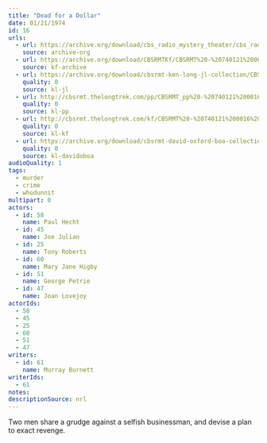 ```yaml
---
title: "Dead for a Dollar"
date: 01/21/1974
id: 16
urls: 
  - url: https://archive.org/download/cbs_radio_mystery_theater/cbs_radio_mystery_theater-0001-0050.zip/cbs_radio_mystery_theater-0001-0050%2Fcbsrmt_0016_dead_for_a_dollar.mp3
    source: archive-org
  - url: https://archive.org/download/CBSRMTKf/CBSRMT%20-%20740121%200016%20Dead%20For%20A%20Dollar_kf.mp3
    source: kf-archive
  - url: https://archive.org/download/cbsrmt-ken-long-jl-collection/CBSRMT - 740121 0016 Dead For A Dollar_jl.mp3
    quality: 0
    source: kl-jl
  - url: http://cbsrmt.thelongtrek.com/pp/CBSRMT_pp%20-%20740121%200016%20Dead%20for%20a%20Dollar.mp3
    quality: 0
    source: kl-pp
  - url: http://cbsrmt.thelongtrek.com/kf/CBSRMT%20-%20740121%200016%20Dead%20For%20A%20Dollar_kf.mp3
    quality: 0
    source: kl-kf
  - url: https://archive.org/download/cbsrmt-david-oxford-boa-collection/CBSRMT-740121-0016-Dead-For-A-Dollar-(64-44)_kf-{BoA}.mp3
    quality: 0
    source: kl-davidoboa
audioQuality: 1
tags: 
  - murder
  - crime
  - whodunnit
multipart: 0
actors:  
  - id: 58
    name: Paul Hecht  
  - id: 45
    name: Joe Julian  
  - id: 25
    name: Tony Roberts  
  - id: 60
    name: Mary Jane Higby  
  - id: 51
    name: George Petrie  
  - id: 47
    name: Joan Lovejoy
actorIds:  
  - 58  
  - 45  
  - 25  
  - 60  
  - 51  
  - 47
writers:  
  - id: 61
    name: Murray Burnett
writerIds:  
  - 61
notes: 
descriptionSource: nrl
---
```

Two men share a grudge against a selfish businessman, and devise a plan to exact revenge.